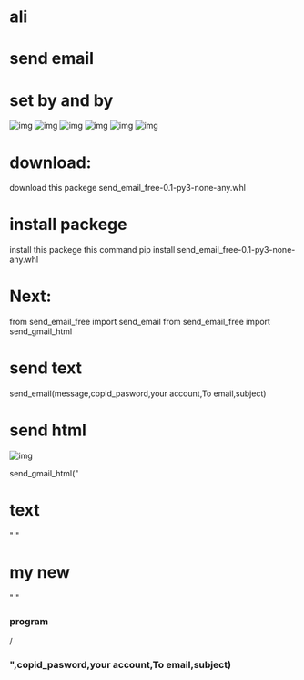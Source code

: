 ﻿# ali
# send email
# set by and by
![img](https://i.ibb.co/XW67rFf/1.png)
![img](https://i.ibb.co/ZGM6KY1/2.png)
![img](https://i.ibb.co/4jsPNBM/3.png)
![img](https://i.ibb.co/2n3fzgx/4.png)
![img](https://i.ibb.co/nswCH88/5.png)
![img](https://i.ibb.co/zNjL1xB/6.png)
# download:
download this packege send_email_free-0.1-py3-none-any.whl
# install packege 
install this packege this command pip install  send_email_free-0.1-py3-none-any.whl
# Next:
from send_email_free import send_email
from send_email_free import send_gmail_html
# send text
send_email(message,copid_pasword,your account,To email,subject)
# send html
![img](https://i.ibb.co/W5dbqMV/7.png)

send_gmail_html("<h3><h1>text</h1></h3>"
                "<h3><h1>my new</h1></h3>"
                "<h3><h3>program</h3>/<h3>",copid_pasword,your account,To email,subject)

